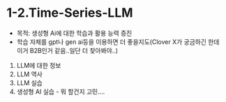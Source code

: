 # 1-2.Time-Series-LLM
- 목적: 생성형 Ai에 대한 학습과 활용 능력 증진
- 학습 자체를 gpt나 gen ai등을 이용하면 더 좋을지도(Clover X가 궁금하긴 한데 이거 B2B인거 같음..일단 더 찾아봐야..)
1. LLM에 대한 정보
2. LLM 역사
3. LLM 실습
4. 생성형 AI 실습 - 뭐 할건지 고민....
